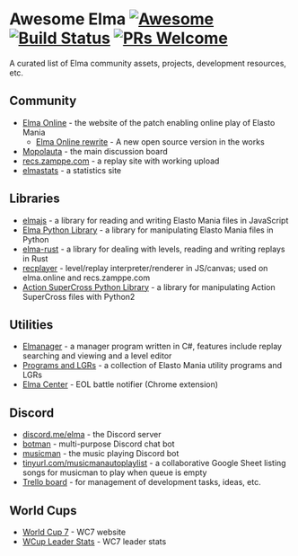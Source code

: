 # Awesome Elma [![Awesome](https://cdn.rawgit.com/sindresorhus/awesome/d7305f38d29fed78fa85652e3a63e154dd8e8829/media/badge.svg)](https://github.com/sindresorhus/awesome) [![Build Status](https://api.travis-ci.org/elmadev/awesome-elma.svg)](https://travis-ci.org/elmadev/awesome-elma) [![PRs Welcome](https://img.shields.io/badge/PRs-welcome-brightgreen.svg?style=flat-square)](http://makeapullrequest.com)

A curated list of Elma community assets, projects, development resources, etc.

## Community
- [Elma Online](http://elmaonline.net/) - the website of the patch enabling online play of Elasto Mania
  - [Elma Online rewrite](https://github.com/elmadev/elmaonline-site) - A new open source version in the works
- [Mopolauta](https://mopolauta.moposite.com/) - the main discussion board
- [recs.zamppe.com](http://recs.zamppe.com/) - a replay site with working upload
- [elmastats](http://stats.sshoyer.net/) - a statistics site

## Libraries
- [elmajs](https://github.com/elmadev/elmajs) - a library for reading and writing Elasto Mania files in JavaScript
- [Elma Python Library](https://github.com/elmadev/elma-python) - a library for manipulating Elasto Mania files in Python
- [elma-rust](https://github.com/elmadev/elma-rust) - a library for dealing with levels, reading and writing replays in Rust
- [recplayer](https://github.com/Maxdamantus/recplay) - level/replay interpreter/renderer in JS/canvas; used on elma.online and recs.zamppe.com
- [Action SuperCross Python Library](https://github.com/domi-id/across) - a library for manipulating Action SuperCross files with Python2

## Utilities
- [Elmanager](https://gitlab.com/Smibu/elmanager) - a manager program written in C#, features include replay searching and viewing and a level editor
- [Programs and LGRs](http://elastomania.wixsite.com/-sla) - a collection of Elasto Mania utility programs and LGRs
- [Elma Center](https://chrome.google.com/webstore/detail/elma-center/dbdcieepogbmfdakjepkbhfifddinmjc) - EOL battle notifier (Chrome extension)

## Discord
- [discord.me/elma](https://discordapp.com/invite/DGxqsz ) - the Discord server
- [botman](https://github.com/elmadev/botman) - multi-purpose Discord chat bot
- [musicman](https://github.com/elmadev/musicman) - the music playing Discord bot
- [tinyurl.com/musicmanautoplaylist](https://docs.google.com/spreadsheets/d/1czwIyx04WLtEDm9g5eo9xY7eoKmG8NkM3VnNP7QpKDY/edit?usp=sharing) - a collaborative Google Sheet listing songs for musicman to play when queue is empty
- [Trello board](https://trello.com/b/WyGGKT38/elma-discord) - for management of development tasks, ideas, etc.

## World Cups
- [World Cup 7](http://wcup.site/) - WC7 website
- [WCup Leader Stats](https://najs.li/wc7/) - WC7 leader stats
